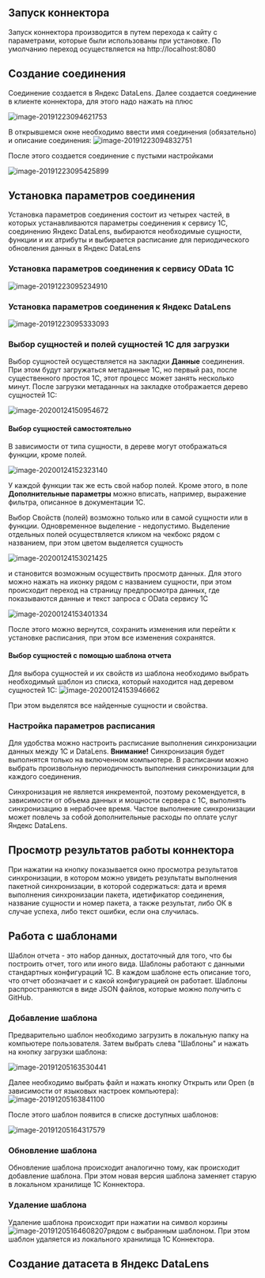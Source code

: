 



## Запуск коннектора

Запуск коннектора производится в путем перехода к сайту с параметрами, которые были использованы при установке. По умолчанию переход осуществляется на http://localhost:8080

## Создание соединения

Соединение создается в Яндекс DataLens. Далее создается соединение в клиенте коннектора, для этого надо нажать на плюс

![image-20191223094621753](https://github.com/webzavod/1CDataLens/blob/master/Docs/images/image-20191223094621753.png)

В открывшемся окне необходимо ввести имя соединения (обязательно) и описание соединения:
![image-20191223094832751](https://github.com/webzavod/1CDataLens/blob/master/Docs/images/image-20191223094832751.png)

После этого создается соединение с пустыми настройками

![image-20191223095425899](https://github.com/webzavod/1CDataLens/blob/master/Docs/images/image-20191223095425899.png)

## Установка параметров соединения

Установка параметров соединения состоит из четырех частей, в которых устанавливаются параметры соединения к сервису 1С, соединению Яндекс DataLens, выбираются необходимые сущности, функции и их атрибуты и выбирается расписание для периодического обновления данных в  Яндекс DataLens

### Установка параметров соединения к сервису OData 1C

![image-20191223095234910](https://github.com/webzavod/1CDataLens/blob/master/Docs/images/image-20191223095234910.png)



### Установка параметров соединения к Яндекс DataLens

![image-20191223095333093](https://github.com/webzavod/1CDataLens/blob/master/Docs/images/image-20191223095333093.png)

### Выбор сущностей и полей сущностей 1С для загрузки

Выбор сущностей осуществляется на закладки **Данные** соединения. При этом будут загружаться метаданные 1С, но первый раз, после существенного простоя 1С, этот процесс может занять несколько минут. После загрузки метаданных на закладке отображается дерево сущностей 1С:

![image-20200124150954672](https://github.com/webzavod/1CDataLens/blob/master/Docs/images/image-20200124150954672.png)

#### Выбор сущностей самостоятельно

В зависимости от типа сущности, в дереве могут отображаться функции, кроме полей.

![image-20200124152323140](https://github.com/webzavod/1CDataLens/blob/master/Docs/images/image-20200124152323140.png)

У каждой функции так же есть свой набор полей. Кроме этого, в поле **Дополнительные параметры** можно вписать, например, выражение фильтра, описанное в документации 1С.

Выбор Свойств (полей) возможно только или в самой сущности или в функции. Одновременное выделение - недопустимо. Выделение отдельных полей осуществляется кликом на чекбокс рядом с названием, при этом цветом выделяется сущность

 ![image-20200124153021425](https://github.com/webzavod/1CDataLens/blob/master/Docs/images/image-20200124153021425.png)

 и становится возможным осуществить просмотр данных.  Для этого можно нажать на иконку рядом с названием сущности, при этом происходит переход на страницу предпросмотра данных, где показываются данные и текст запроса с OData сервису 1С

![image-20200124153401334](https://github.com/webzavod/1CDataLens/blob/master/Docs/images/image-20200124153401334.png)

После этого можно вернутся, сохранить изменения или перейти к установке расписания, при этом все изменения сохранятся.

#### Выбор сущностей с помощью шаблона отчета

Для выбора сущностей и их свойств из шаблона необходимо выбрать необходимый шаблон из списка, который находится над деревом сущностей 1С:
![image-20200124153946662](https://github.com/webzavod/1CDataLens/blob/master/Docs/images/image-20200124153946662.png)

При этом выделятся все найденные сущности и свойства.

### Настройка параметров расписания

Для удобства можно настроить расписание выполнения синхронизации данных между 1С и DataLens. **Внимание!** Синхронизация будет выполнятся только на включенном компьютере.  В расписании можно выбрать произвольную периодичность выполнения синхронизации для каждого соединения. 

Синхронизация не является инкрементой, поэтому рекомендуется, в зависимости от объема данных и мощности сервера с 1С, выполнять синхронизацию в нерабочее время. Частое выполнение синхронизации может повлечь за собой дополнительные расходы по оплате услуг Яндекс DataLens.

## Просмотр результатов работы коннектора

При нажатии на кнопку показывается окно просмотра результатов синхронизации, в котором можно увидеть результаты выполнения пакетной синхронизации, в которой содержаться: дата и время выполнения синхронизации пакета, идетификатор соединения, название сущности и номер пакета, а также результат, либо ОК в случае успеха, либо текст ошибки, если она случилась.

## Работа с шаблонами

Шаблон отчета - это набор данных, достаточный для того, что бы построить отчет, того или иного вида. Шаблоны работают с данными стандартных конфигураций 1С. В каждом шаблоне есть описание того, что отчет обозначает и с какой конфигурацией он работает. Шаблоны распространяются в виде JSON файлов, которые можно получить с GitHub.

### Добавление шаблона

Предварительно шаблон необходимо загрузить в локальную папку на компьютере пользователя. Затем выбрать слева "Шаблоны" и нажать на кнопку загрузки шаблона:

![image-20191205163530441](https://github.com/webzavod/1CDataLens/blob/master/Docs/images/image-20191205163530441.png)

Далее необходимо выбрать файл и нажать кнопку Открыть или Open (в зависимости от языковых настроек компьютера):
![image-20191205163841100](https://github.com/webzavod/1CDataLens/blob/master/Docs/images/image-20191205163841100.png)

После этого шаблон появится в списке доступных шаблонов:

![image-20191205164317579](https://github.com/webzavod/1CDataLens/blob/master/Docs/images/image-20191205164317579.png)

### Обновление шаблона

Обновление шаблона происходит аналогично тому, как происходит добавление шаблона. При этом новая версия шаблона заменяет старую в локальном хранилище 1С Коннектора.

### Удаление шаблона

Удаление шаблона происходит при нажатии на символ корзины ![image-20191205164608207](https://github.com/webzavod/1CDataLens/blob/master/Docs/images/image-20191205164608207.png)рядом с выбранным шаблоном. При этом шаблон удаляется из локального хранилища 1С Коннектора.

## Создание датасета в Яндекс DataLens

